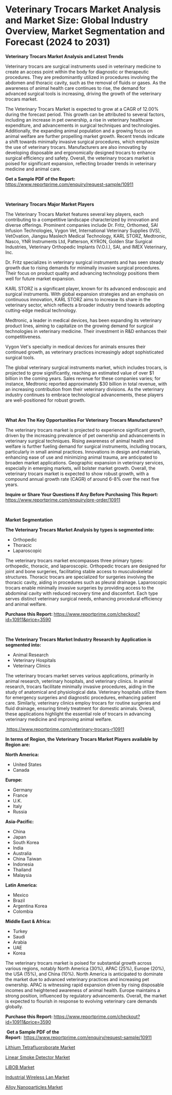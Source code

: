 <p><h1>Veterinary Trocars Market Analysis and Market Size: Global Industry Overview, Market Segmentation and Forecast (2024 to 2031)</h1></p><p><strong>Veterinary Trocars Market Analysis and Latest Trends</strong></p>
<p><p>Veterinary trocars are surgical instruments used in veterinary medicine to create an access point within the body for diagnostic or therapeutic procedures. They are predominantly utilized in procedures involving the abdomen and thoracic cavity, such as the removal of fluids or gases. As the awareness of animal health care continues to rise, the demand for advanced surgical tools is increasing, driving the growth of the veterinary trocars market.</p><p>The Veterinary Trocars Market is expected to grow at a CAGR of 12.00% during the forecast period. This growth can be attributed to several factors, including an increase in pet ownership, a rise in veterinary healthcare expenditure, and advancements in surgical techniques and technologies. Additionally, the expanding animal population and a growing focus on animal welfare are further propelling market growth. Recent trends indicate a shift towards minimally invasive surgical procedures, which emphasize the use of veterinary trocars. Manufacturers are also innovating by developing disposable and ergonomically designed trocars to enhance surgical efficiency and safety. Overall, the veterinary trocars market is poised for significant expansion, reflecting broader trends in veterinary medicine and animal care.</p></p>
<p><strong>Get a Sample PDF of the Report:&nbsp;</strong> <a href="https://www.reportprime.com/enquiry/request-sample/10911">https://www.reportprime.com/enquiry/request-sample/10911</a></p>
<p>&nbsp;</p>
<p><strong>Veterinary Trocars Major Market Players</strong></p>
<p><p>The Veterinary Trocars Market features several key players, each contributing to a competitive landscape characterized by innovation and diverse offerings. Prominent companies include Dr. Fritz, Orthomed, SAI Infusion Technologies, Vygon Vet, International Veterinary Supplies (IVS), VetOvation, Jiangsu Maslech Medical Technology, KARL STORZ, Medtronic, Nasco, YNR Instruments Ltd, Patterson, KYRON, Golden Star Surgical Industries, Veterinary Orthopedic Implants (V.O.I.), SAI, and IMEX Veterinary, Inc.</p><p>Dr. Fritz specializes in veterinary surgical instruments and has seen steady growth due to rising demands for minimally invasive surgical procedures. Their focus on product quality and advancing technology positions them well for future market expansion.</p><p>KARL STORZ is a significant player, known for its advanced endoscopic and surgical instruments. With global expansion strategies and an emphasis on continuous innovation, KARL STORZ aims to increase its share in the veterinary sector, which reflects a broader industry trend towards adopting cutting-edge medical technology.</p><p>Medtronic, a leader in medical devices, has been expanding its veterinary product lines, aiming to capitalize on the growing demand for surgical technologies in veterinary medicine. Their investment in R&D enhances their competitiveness.</p><p>Vygon Vet's specialty in medical devices for animals ensures their continued growth, as veterinary practices increasingly adopt sophisticated surgical tools. </p><p>The global veterinary surgical instruments market, which includes trocars, is projected to grow significantly, reaching an estimated value of over $1 billion in the coming years. Sales revenue for these companies varies; for instance, Medtronic reported approximately $30 billion in total revenue, with an increasing contribution from their veterinary divisions. As the veterinary industry continues to embrace technological advancements, these players are well-positioned for robust growth.</p></p>
<p>&nbsp;</p>
<p><strong>What Are The Key Opportunities For Veterinary Trocars Manufacturers?</strong></p>
<p><p>The veterinary trocars market is projected to experience significant growth, driven by the increasing prevalence of pet ownership and advancements in veterinary surgical techniques. Rising awareness of animal health and welfare is further fueling demand for surgical instruments, including trocars, particularly in small animal practices. Innovations in design and materials, enhancing ease of use and minimizing animal trauma, are anticipated to broaden market applications. Geographic expansion in veterinary services, especially in emerging markets, will bolster market growth. Overall, the veterinary trocars market is expected to show robust growth, with a compound annual growth rate (CAGR) of around 6-8% over the next five years.</p></p>
<p><strong>Inquire or Share Your Questions If Any Before Purchasing This Report:</strong> <a href="https://www.reportprime.com/enquiry/pre-order/10911">https://www.reportprime.com/enquiry/pre-order/10911</a></p>
<p>&nbsp;</p>
<p><strong>Market Segmentation</strong></p>
<p><strong>The Veterinary Trocars Market Analysis by types is segmented into:</strong></p>
<p><ul><li>Orthopedic</li><li>Thoracic</li><li>Laparoscopic</li></ul></p>
<p><p>The veterinary trocars market encompasses three primary types: orthopedic, thoracic, and laparoscopic. Orthopedic trocars are designed for joint and bone surgeries, facilitating stable access to musculoskeletal structures. Thoracic trocars are specialized for surgeries involving the thoracic cavity, aiding in procedures such as pleural drainage. Laparoscopic trocars enable minimally invasive surgeries by providing access to the abdominal cavity with reduced recovery time and discomfort. Each type serves distinct veterinary surgical needs, enhancing procedural efficiency and animal welfare.</p></p>
<p><strong>Purchase this Report:&nbsp;</strong><a href="https://www.reportprime.com/checkout?id=10911&price=3590">https://www.reportprime.com/checkout?id=10911&price=3590</a></p>
<p>&nbsp;</p>
<p><strong>The Veterinary Trocars Market Industry Research by Application is segmented into:</strong></p>
<p><ul><li>Animal Research</li><li>Veterinary Hospitals</li><li>Veterinary Clinics</li></ul></p>
<p><p>The veterinary trocars market serves various applications, primarily in animal research, veterinary hospitals, and veterinary clinics. In animal research, trocars facilitate minimally invasive procedures, aiding in the study of anatomical and physiological data. Veterinary hospitals utilize them for emergency surgeries and diagnostic procedures, enhancing patient care. Similarly, veterinary clinics employ trocars for routine surgeries and fluid drainage, ensuring timely treatment for domestic animals. Overall, these applications highlight the essential role of trocars in advancing veterinary medicine and improving animal welfare.</p></p>
<p><a href="https://www.reportprime.com/veterinary-trocars-r10911">&nbsp;https://www.reportprime.com/veterinary-trocars-r10911</a></p>
<p><strong>In terms of Region, the Veterinary Trocars Market Players available by Region are:</strong></p>
<p>
    <p> <strong> North America: </strong>
        <ul>
            <li>United States</li>
            <li>Canada</li>
        </ul>
        </p> 
    <p> <strong> Europe: </strong>
        <ul>
            <li>Germany</li>
            <li>France</li>
            <li>U.K.</li>
            <li>Italy</li>
            <li>Russia</li>
        </ul>
        </p> 
    <p> <strong> Asia-Pacific: </strong>
        <ul>
            <li>China</li>
            <li>Japan</li>
            <li>South Korea</li>
            <li>India</li>
            <li>Australia</li>
            <li>China Taiwan</li>
            <li>Indonesia</li>
            <li>Thailand</li>
            <li>Malaysia</li>
        </ul>
        </p> 
    <p> <strong> Latin America: </strong>
        <ul>
            <li>Mexico</li>
            <li>Brazil</li>
            <li>Argentina Korea</li>
            <li>Colombia</li>
        </ul>
        </p> 
    <p> <strong> Middle East & Africa: </strong>
        <ul>
            <li>Turkey</li>
            <li>Saudi</li>
            <li>Arabia</li>
            <li>UAE</li>
            <li>Korea</li>
        </ul>
    </p>
    </p>
<p><p>The veterinary trocars market is poised for substantial growth across various regions, notably North America (30%), APAC (25%), Europe (20%), the USA (15%), and China (10%). North America is anticipated to dominate the market due to advanced veterinary practices and increasing pet ownership. APAC is witnessing rapid expansion driven by rising disposable incomes and heightened awareness of animal health. Europe maintains a strong position, influenced by regulatory advancements. Overall, the market is expected to flourish in response to evolving veterinary care demands globally.</p></p>
<p><strong>Purchase this Report: </strong><a href="https://www.reportprime.com/checkout?id=10911&price=3590">https://www.reportprime.com/checkout?id=10911&price=3590</a></p>
<p>&nbsp;<strong>Get a Sample PDF of the Report:&nbsp;&nbsp;</strong><a href="https://www.reportprime.com/enquiry/request-sample/10911">https://www.reportprime.com/enquiry/request-sample/10911</a></p>
<p><strong></strong></p>
<p><p><a href="https://medium.com/@madisonaguilar75/the-comprehensive-lithium-tetrafluoroborate-market-research-report-is-essential-for-understanding-b1c531f8a655">Lithium Tetrafluoroborate Market</a></p><p><a href="https://www.linkedin.com/pulse/linear-smoke-detector-market-research-report-includes-analysis-k5o5f?trackingId=BbGddConTZuWh%2BXHhXqoZw%3D%3D">Linear Smoke Detector Market</a></p><p><a href="https://medium.com/@madisonaguilar75/future-ready-strategic-insights-into-the-global-libob-market-2024-2031-43afe758dff4">LiBOB Market</a></p><p><a href="https://www.linkedin.com/pulse/emerging-industrial-wireless-lan-market-opportunities-analysis-e3gue?trackingId=ArvmJ%2F9NRrysgtzyAPsJRw%3D%3D">Industrial Wireless Lan Market</a></p><p><a href="https://issuu.com/reportprime-2/docs/alloy-nanoparticles-market-size-203_45bfb083cba453">Alloy Nanoparticles Market</a></p></p>